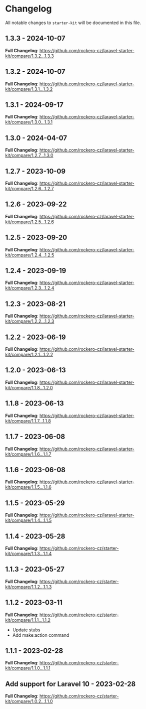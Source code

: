 # Changelog

All notable changes to `starter-kit` will be documented in this file.

## 1.3.3 - 2024-10-07

**Full Changelog**: https://github.com/rockero-cz/laravel-starter-kit/compare/1.3.2...1.3.3

## 1.3.2 - 2024-10-07

**Full Changelog**: https://github.com/rockero-cz/laravel-starter-kit/compare/1.3.1...1.3.2

## 1.3.1 - 2024-09-17

**Full Changelog**: https://github.com/rockero-cz/laravel-starter-kit/compare/1.3.0...1.3.1

## 1.3.0 - 2024-04-07

**Full Changelog**: https://github.com/rockero-cz/laravel-starter-kit/compare/1.2.7...1.3.0

## 1.2.7 - 2023-10-09

**Full Changelog**: https://github.com/rockero-cz/laravel-starter-kit/compare/1.2.6...1.2.7

## 1.2.6 - 2023-09-22

**Full Changelog**: https://github.com/rockero-cz/laravel-starter-kit/compare/1.2.5...1.2.6

## 1.2.5 - 2023-09-20

**Full Changelog**: https://github.com/rockero-cz/laravel-starter-kit/compare/1.2.4...1.2.5

## 1.2.4 - 2023-09-19

**Full Changelog**: https://github.com/rockero-cz/laravel-starter-kit/compare/1.2.3...1.2.4

## 1.2.3 - 2023-08-21

**Full Changelog**: https://github.com/rockero-cz/laravel-starter-kit/compare/1.2.2...1.2.3

## 1.2.2 - 2023-06-19

**Full Changelog**: https://github.com/rockero-cz/laravel-starter-kit/compare/1.2.1...1.2.2

## 1.2.0 - 2023-06-13

**Full Changelog**: https://github.com/rockero-cz/laravel-starter-kit/compare/1.1.8...1.2.0

## 1.1.8 - 2023-06-13

**Full Changelog**: https://github.com/rockero-cz/laravel-starter-kit/compare/1.1.7...1.1.8

## 1.1.7 - 2023-06-08

**Full Changelog**: https://github.com/rockero-cz/laravel-starter-kit/compare/1.1.6...1.1.7

## 1.1.6 - 2023-06-08

**Full Changelog**: https://github.com/rockero-cz/laravel-starter-kit/compare/1.1.5...1.1.6

## 1.1.5 - 2023-05-29

**Full Changelog**: https://github.com/rockero-cz/laravel-starter-kit/compare/1.1.4...1.1.5

## 1.1.4 - 2023-05-28

**Full Changelog**: https://github.com/rockero-cz/starter-kit/compare/1.1.3...1.1.4

## 1.1.3 - 2023-05-27

**Full Changelog**: https://github.com/rockero-cz/starter-kit/compare/1.1.2...1.1.3

## 1.1.2 - 2023-03-11

**Full Changelog**: https://github.com/rockero-cz/starter-kit/compare/1.1.1...1.1.2

- Update stubs
- Add make:action command

## 1.1.1 - 2023-02-28

**Full Changelog**: https://github.com/rockero-cz/starter-kit/compare/1.1.0...1.1.1

## Add support for Laravel 10 - 2023-02-28

**Full Changelog**: https://github.com/rockero-cz/starter-kit/compare/1.0.2...1.1.0

